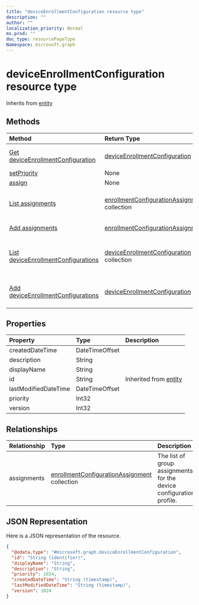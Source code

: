 ```yaml
---
title: "deviceEnrollmentConfiguration resource type"
description: ""
author: ""
localization_priority: Normal
ms.prod: ""
doc_type: resourcePageType
Namespace: microsoft.graph
---
```



# deviceEnrollmentConfiguration resource type




Inherits from [entity](../resources/entity.md)

## Methods
|Method|Return Type|Description|
|:---|:---|:---|
|[Get deviceEnrollmentConfiguration](../api/deviceenrollmentconfiguration-get.md)|[deviceEnrollmentConfiguration](../resources/deviceEnrollmentConfiguration.md)|Read properties and relationships of the [deviceEnrollmentConfiguration](../resources/deviceenrollmentconfiguration.md) object.|
|[setPriority](../api/deviceenrollmentconfiguration-setpriority.md)|None||
|[assign](../api/deviceenrollmentconfiguration-assign.md)|None||
|[List assignments](../api/deviceenrollmentconfiguration-list-assignments.md)|[enrollmentConfigurationAssignment](../resources/enrollmentConfigurationAssignment.md) collection|Get the enrollmentConfigurationAssignments from the assignments navigation property.|
|[Add assignments](../api/deviceenrollmentconfiguration-post-assignments.md)|[enrollmentConfigurationAssignment](../resources/enrollmentConfigurationAssignment.md)|Add assignments by posting to the assignments collection.|
|[List deviceEnrollmentConfigurations](../api/devicemanagement-list-deviceenrollmentconfigurations.md)|[deviceEnrollmentConfiguration](../resources/deviceEnrollmentConfiguration.md) collection|Get the deviceEnrollmentConfigurations from the deviceEnrollmentConfigurations navigation property.|
|[Add deviceEnrollmentConfigurations](../api/devicemanagement-post-deviceenrollmentconfigurations.md)|[deviceEnrollmentConfiguration](../resources/deviceEnrollmentConfiguration.md)|Add deviceEnrollmentConfigurations by posting to the deviceEnrollmentConfigurations collection.|

## Properties
|Property|Type|Description|
|:---|:---|:---|
|createdDateTime|DateTimeOffset||
|description|String||
|displayName|String||
|id|String| Inherited from [entity](../resources/entity.md)|
|lastModifiedDateTime|DateTimeOffset||
|priority|Int32||
|version|Int32||

## Relationships
|Relationship|Type|Description|
|:---|:---|:---|
|assignments|[enrollmentConfigurationAssignment](../resources/enrollmentConfigurationAssignment.md) collection|The list of group assignments for the device configuration profile.|

## JSON Representation
Here is a JSON representation of the resource.
<!-- {
  "blockType": "resource",
  "keyProperty": "id",
  "@odata.type": "microsoft.graph.deviceEnrollmentConfiguration",
  "baseType": "microsoft.graph.entity",
  "openType": false
}
-->
``` json
{
  "@odata.type": "#microsoft.graph.deviceEnrollmentConfiguration",
  "id": "String (identifier)",
  "displayName": "String",
  "description": "String",
  "priority": 1024,
  "createdDateTime": "String (timestamp)",
  "lastModifiedDateTime": "String (timestamp)",
  "version": 1024
}
```

